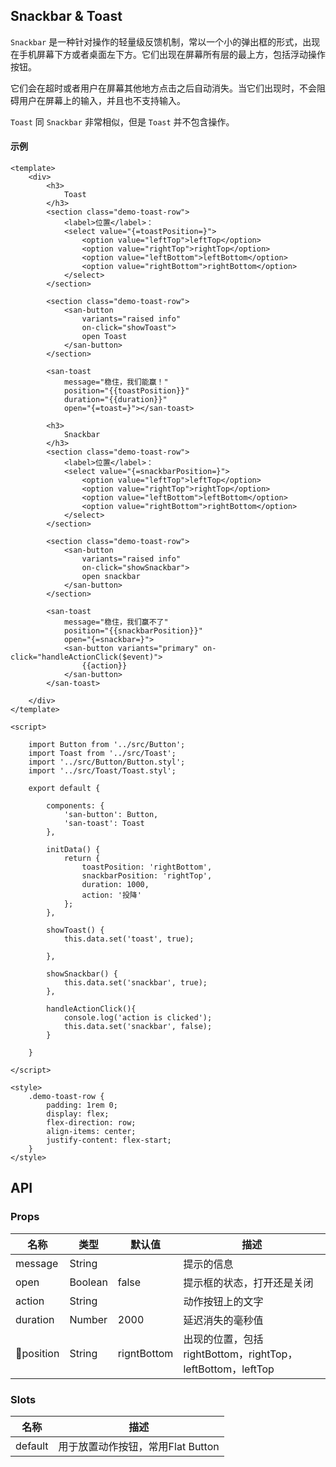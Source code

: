 
## Snackbar & Toast

`Snackbar` 是一种针对操作的轻量级反馈机制，常以一个小的弹出框的形式，出现在手机屏幕下方或者桌面左下方。它们出现在屏幕所有层的最上方，包括浮动操作按钮。

它们会在超时或者用户在屏幕其他地方点击之后自动消失。当它们出现时，不会阻碍用户在屏幕上的输入，并且也不支持输入。

`Toast` 同 `Snackbar` 非常相似，但是 `Toast` 并不包含操作。



#### 示例

```san Snackbar & Toast
<template>
    <div>
        <h3>
            Toast
        </h3>
        <section class="demo-toast-row">
            <label>位置</label>：
            <select value="{=toastPosition=}">
                <option value="leftTop">leftTop</option>
                <option value="rightTop">rightTop</option>
                <option value="leftBottom">leftBottom</option>
                <option value="rightBottom">rightBottom</option>
            </select>
        </section>

        <section class="demo-toast-row">
            <san-button
                variants="raised info"
                on-click="showToast">
                open Toast
            </san-button>
        </section>

        <san-toast
            message="稳住，我们能赢！"
            position="{{toastPosition}}"
            duration="{{duration}}"
            open="{=toast=}"></san-toast>

        <h3>
            Snackbar
        </h3>
        <section class="demo-toast-row">
            <label>位置</label>：
            <select value="{=snackbarPosition=}">
                <option value="leftTop">leftTop</option>
                <option value="rightTop">rightTop</option>
                <option value="leftBottom">leftBottom</option>
                <option value="rightBottom">rightBottom</option>
            </select>
        </section>

        <section class="demo-toast-row">
            <san-button
                variants="raised info"
                on-click="showSnackbar">
                open snackbar
            </san-button>
        </section>

        <san-toast
            message="稳住，我们赢不了"
            position="{{snackbarPosition}}"
            open="{=snackbar=}">
            <san-button variants="primary" on-click="handleActionClick($event)">
                {{action}}
            </san-button>
        </san-toast>

    </div>
</template>

<script>

    import Button from '../src/Button';
    import Toast from '../src/Toast';
    import '../src/Button/Button.styl';
    import '../src/Toast/Toast.styl';

    export default {

        components: {
            'san-button': Button,
            'san-toast': Toast
        },

        initData() {
            return {
                toastPosition: 'rightBottom',
                snackbarPosition: 'rightTop',
                duration: 1000,
                action: '投降'
            };
        },

        showToast() {
            this.data.set('toast', true);

        },

        showSnackbar() {
            this.data.set('snackbar', true);
        },

        handleActionClick(){
            console.log('action is clicked');
            this.data.set('snackbar', false);
        }

    }

</script>

<style>
    .demo-toast-row {
        padding: 1rem 0;
        display: flex;
        flex-direction: row;
        align-items: center;
        justify-content: flex-start;
    }
</style>
```

## API

### Props

| 名称 | 类型 | 默认值 | 描述|
| --- | --- | --- | --- |
| message | String |  | 提示的信息 |
| open | Boolean | false | 提示框的状态，打开还是关闭 |
| action | String |  | 动作按钮上的文字 |
| duration | Number | 2000 | 延迟消失的毫秒值 |
| position | String | rigntBottom | 出现的位置，包括rightBottom，rightTop，leftBottom，leftTop |

### Slots

| 名称 | 描述|
| --- |   --- |
| default |   用于放置动作按钮，常用Flat Button |
